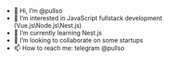 - 👋 Hi, I’m @pullso
- 👀 I’m interested in JavaScript fullstack development (Vue.js\Node.js\Nest.js)
- 🌱 I’m currently learning Nest.js
- 💞️ I’m looking to collaborate on some startups
- 📫 How to reach me: telegram @pullso

<!---
pullso/pullso is a ✨ special ✨ repository because its `README.md` (this file) appears on your GitHub profile.
You can click the Preview link to take a look at your changes.
--->
